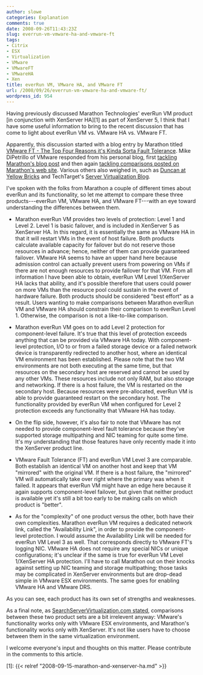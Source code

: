 ```yaml
---
author: slowe
categories: Explanation
comments: true
date: 2008-09-26T11:43:23Z
slug: everrun-vm-vmware-ha-and-vmware-ft
tags:
- Citrix
- ESX
- Virtualization
- VMware
- VMwareFT
- VMwareHA
- Xen
title: everRun VM, VMware HA, and VMware FT
url: /2008/09/26/everrun-vm-vmware-ha-and-vmware-ft/
wordpress_id: 954
---
```


Having previously discussed Marathon Technologies' everRun VM product [in conjunction with XenServer HA][1] as part of XenServer 5, I think that I have some useful information to bring to the recent discussion that has come to light about everRun VM vs. VMware HA vs. VMware FT.

Apparently, this discussion started with a blog entry by Marathon titled [VMware FT - The Top Four Reasons it's Kinda Sorta Fault Tolerance](http://marathontechnologies.net/2008/09/16/vmware-ft-%E2%80%93-the-top-four-reasons-it%E2%80%99s-kinda-sorta-fault-tolerance/). Mike DiPetrillo of VMware responded from his personal blog, first [tackling Marathon's blog post](http://mikedatl.typepad.com/mikedvirtualization/2008/09/marathon-and-vm.html) and then again [tackling comparisons posted on Marathon's web site](http://mikedatl.typepad.com/mikedvirtualization/2008/09/marathon-everru.html). Various others also weighed in, such as [Duncan at Yellow Bricks](http://www.yellow-bricks.com/2008/09/24/marathon-haft-vs-vmware-haft/) and TechTarget's [Server Virtualization Blog](http://servervirtualization.blogs.techtarget.com/2008/09/24/vmware-defends-its-upcoming-fault-tolerance-feature/).

I've spoken with the folks from Marathon a couple of different times about everRun and its functionality, so let me attempt to compare these three products---everRun VM, VMware HA, and VMware FT---with an eye toward understanding the differences between them.

* Marathon everRun VM provides two levels of protection: Level 1 and Level 2. Level 1 is basic failover, and is included in XenServer 5 as XenServer HA. In this regard, it is essentially the same as VMware HA in that it will restart VMs in the event of host failure. Both products calculate available capacity for failover but do not reserve those resources in advance; hence, neither of them can provide guaranteed failover. VMware HA seems to have an upper hand here because admission control can actually prevent users from powering on VMs if there are not enough resources to provide failover for that VM. From all information I have been able to obtain, everRun VM Level 1/XenServer HA lacks that ability, and it's possible therefore that users could power on more VMs than the resource pool could sustain in the event of hardware failure. Both products should be considered "best effort" as a result. Users wanting to make comparisons between Marathon everRun VM and VMware HA should constrain their comparison to everRun Level 1. Otherwise, the comparison is not a like-to-like comparison.

* Marathon everRun VM goes on to add Level 2 protection for component-level failure. It's true that this level of protection exceeds anything that can be provided via VMware HA today. With component-level protection, I/O to or from a failed storage device or a failed network device is transparently redirected to another host, where an identical VM environment has been established. Please note that the two VM environments are not both executing at the same time, but that resources on the secondary host are reserved and cannot be used by any other VMs. These resources include not only RAM, but also storage and networking. If there is a host failure, the VM is restarted on the secondary host. Because resources were pre-allocated, everRun VM is able to provide guaranteed restart on the secondary host. The functionality provided by everRun VM when configured for Level 2 protection exceeds any functionality that VMware HA has today.

* On the flip side, however, it's also fair to note that VMware has not needed to provide component-level fault tolerance because they've supported storage multipathing and NIC teaming for quite some time. It's my understanding that those features have only recently made it into the XenServer product line.

* VMware Fault Tolerance (FT) and everRun VM Level 3 are comparable. Both establish an identical VM on another host and keep that VM "mirrored" with the original VM. If there is a host failure, the "mirrored" VM will automatically take over right where the primary was when it failed. It appears that everRun VM might have an edge here because it again supports component-level failover, but given that neither product is available yet it's still a bit too early to be making calls on which product is "better".

* As for the "complexity" of one product versus the other, both have their own complexities. Marathon everRun VM requires a dedicated network link, called the "Availability Link", in order to provide the component-level protection. I would assume the Availability Link will be needed for everRun VM Level 3 as well. That corresponds directly to VMware FT's logging NIC. VMware HA does not require any special NICs or unique configurations; it's unclear if the same is true for everRun VM Level 1/XenServer HA protection. I'll have to call Marathon out on their knocks against setting up NIC teaming and storage multipathing; those tasks may be complicated in XenServer environments but are drop-dead simple in VMware ESX environments. The same goes for enabling VMware HA and VMware DRS.

As you can see, each product has its own set of strengths and weaknesses.

As a final note, as [SearchServerVirtualization.com stated](http://servervirtualization.blogs.techtarget.com/2008/09/24/vmware-defends-its-upcoming-fault-tolerance-feature/), comparisons between these two product sets are a bit irrelevent anyway: VMware's functionality works only with VMware ESX environments, and Marathon's functionality works only with XenServer. It's not like users have to choose between them in the same virtualization environment.

I welcome everyone's input and thoughts on this matter. Please contribute in the comments to this article.

[1]: {{< relref "2008-09-15-marathon-and-xenserver-ha.md" >}}
